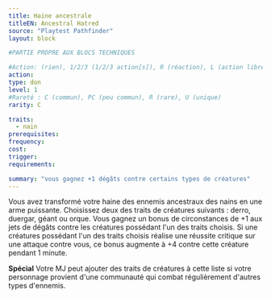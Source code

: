 ```yaml
---
title: Haine ancestrale
titleEN: Ancestral Hatred
source: "Playtest Pathfinder"
layout: block

#PARTIE PROPRE AUX BLOCS TECHNIQUES

#Action: (rien), 1/2/3 (1/2/3 action[s]), R (réaction), L (action libre)
action: 
type: don
level: 1
#Rareté : C (commun), PC (peu commun), R (rare), U (unique)
rarity: C

traits:
  - nain
prerequisites:
frequency:
cost:
trigger:
requirements:

summary: "vous gagnez +1 dégâts contre certains types de créatures"
---
```


Vous avez transformé votre haine des ennemis ancestraux des nains en une arme puissante. Choisissez deux des traits de créatures suivants : derro, duergar, géant ou orque. Vous gagnez un bonus de circonstances de +1 aux jets de dégâts contre les créatures possédant l'un des traits choisis. Si une créatures possédant l'un des traits choisis réalise une réussite critique sur une attaque contre vous, ce bonus augmente à +4 contre cette créature pendant 1 minute.

**Spécial** Votre MJ peut ajouter des traits de créatures à cette liste si votre personnage provient d'une communauté qui combat régulièrement d'autres types d'ennemis.